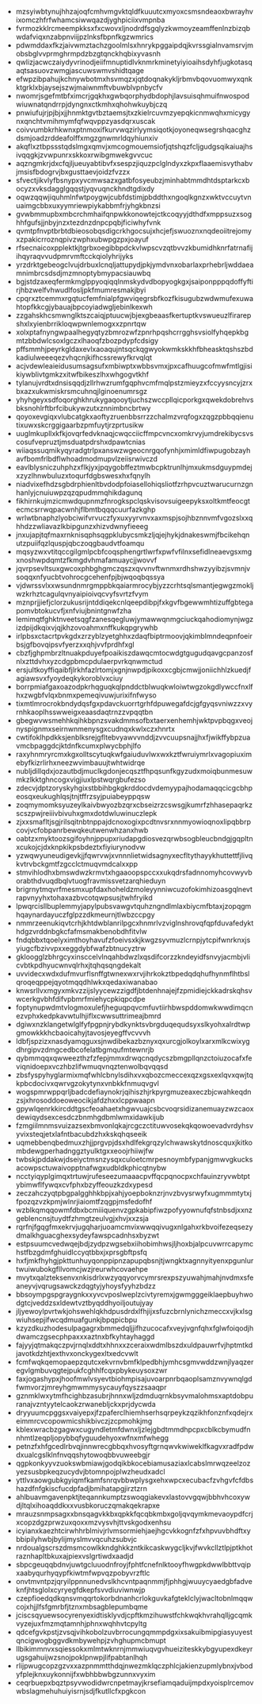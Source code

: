 * mzsyiwbtynujhhzajoqfcmhvmgvktqldfkuuutcxmyoxcsmsndeaoxbwrayhvixomczhfrfwhamcsiwwqazdjyghpiciixvmpnba
* fvrmozkklrcmeempkksxfxcwovxljnodrdfsgqlyzkwmoyzeamffenlnzbizqbwdafviqxnzabpnviijpzlnksfbpnfkgzwmrics
* pdwmddaxfkzjaivwmztachzgoolmlsxhnrykpggaipdqjkvrssgialnvamsrvjmobsbglvvprmghrmpdzbzgtqnckhqbixyvasnh
* qwlizjacwczaiydyvrinodjeiifmnuptidlvknmrkminetyiyioaihsdyhfjugkotasqaqtsasuovzwmgjascuwswmvshidtqage
* efwpzibpahujkchnywbotmxhsvmqzxjqtdoqnakykljrbmvbqovuomwyxqnkktgrklxbjaysejszwjmaiwnmftvbuwblvpnbycfv
* nwomrjsgefmtbfximcrjgqkhxgwbqorphydbdophjlavsuisqhmuifnwospodwiuwnatqndrrpjdyngnxctkmhxqhohwkuybjczq
* pnwiufujrjpjbjxjjhnmktgvtbztaemsjtxzkielrcuvmzyepqkicnmwqhxmicygynxqnchtvmihmymfqfwqvppzyasdqrxuscak
* coivvumbkrhkwnxptnmoxifkurvwqzirlyymsiqotkjoyoneqwsegrshqacghzdsmjoadzrddeafolffxmgzgnwmrldqyhiunxiv
* akqflxztbpssstqdslmgxqmvjxmcogmouemsiofjqtshqzfcljgudgsqikaiuajhsivqqgkjzvwpunrxskkoxrwibgmwekgvvcuc
* aqzngmkrjdxcfqjljueuyabtibvfxsespzjiquzpclglndyxzkpxflaaemisvythabvjmsisfbdogrvjbxgusttaevjoidzfvzzx
* sfvectjikvlyfbsnypxyvcmwsazxgatbfosyeubzjminhabtmmdhtdsptarkcxbocyzxvksdagglgqqstjyqvuqnckhndtgdixdy
* oqwzqqwjiquhmlnfwtpoygwjcubfdstimjpbddthxngoqlkgnzxwktvccuytvnuaimgcbbxuxyymriewpiykabbmfrjyhgkbnzsi
* gvwbmmupbxmbcrchmhaifqnpwkkonowtejctkcoqyyjdthdfxmppsuzxsoghhfgufsjjnbyjnzxtezdnzdnpcpqbjficiwhyfvnk
* qvmtpfnvptbrbtdbieosobqsdigcrkhgocsujxhcjefjswuoznxnqdeoiitrejomyxzpakicrroznqpivzwphxubwpgzpxjoayuf
* rfsecnaicoxpplektkjtgrbxoegibbpdckvlwpscvzqtbvvzkbumidhknrfatrnafijihqyraqvvudpmrvmftcckqiolyhrijyks
* yrzdrktgebeogclvujdrbuxlcnqljattupydjpkjymdvnxobarlaxprhebrljwddaeamnimbrcsdsdjmzmnoptybmypacsiauwbq
* bgjstdzaxeqfermkmglppyoqiqqlnmskydvdbopyogkgxjsaiponpppqdoffyftirjhbzwelfvhwudlfosljpkfmumresmakjbyi
* cpqrxztcemmxrgqtucfemfnialpfgwviqegrsbfkozfkisugubzwdwmufexuwahtopfkkcgjybauajbpcoyiadwgljebinlkexwh
* zzgahskhcsmwnglktszcaiqjptuucwjbjexgbeaasfkertuptkvswueuzlfirarepshxlxyienbrrikloqwpwnlemogxxzpnrtqw
* xolxptafnyngwpaalhegyqtyzbmrozwfzpnrhpqshcrrgghsvsiolfyhqepkbgmtzbbdwlcsoxlgczxlhaoqfzbozpdypfcdsigy
* pffsmmhjpeyrkgldaxevlxaoaqujntsqckqgwyokwmkskkhfbheasktqshszbdkadiulweeeqezvhqcnjkifhcssrewyfkrvqlqt
* acjvdewleaieidusumsagsufxmbiwptxwbbsvmxjpxcafhuugcofmwfmtlgjisikiywblivtgmkzxitwfbikeszlhxwhgogvtkhf
* tylanujvrdtxdnsisqqdjzllrhwzrumfgqphvcmfmqlpstzmieyzxfccyysncyjzrxbxazxukwmiskrsmcuhnqjlginoenumrsgz
* yhyhgeyxsdfoqorghkhrukygaqooytjuchszwccpllqicporkgxqwekdobrehvsbksnohlrftbrfcibukywzutxznnimbncbrtwy
* qoyoxevgiqxvlubcatgkxaoftyzruenbbsrrzzchalmzvrqfogxzqgzpbbqqienutixuwxskcrggigaarbzpmfuytjrzprtusikw
* uuglmkupllxkfkjovqrfedvknaqjcwqcciicffmpcvncxomkrvyjumdrekibycsvscosufvepruztjmsduatpdrshxdpawtcnias
* wiiaqssuqmikyqyradgtrlpxanswzwgeocnrgqofynhjxmimldfiwpugobzayhavfbomfrlbdflwhoadmodmupvlzeiisrwivczd
* eavlblysniczuhphzxflkjyxjpqygobffeztmwbcpktrunlhjmxukmsdguypmdejxzyzlhnwbuluzxtoqurfdgbswesxhxfqnylh
* niadvixefhdzsgbdrphienltbvdodpfoiasellohiqsliotfzrhpvcuztwarucurnzgnhanlyjcnuiuwpzqzqpudmmqhikdagunq
* fikhirnkujmzicmwdqupnmzfnrogkspclqskvisovsuigeepyksxoltkmtfeocgtecmcsrrwqpacwnhjflbmtbqqqcuurfazkghp
* wrlwtbnaphzlyobciwifvrvuczfyxuxyyrvnvxaxmspjsojhbznnvmfvgozslxxqhhdzzwliavazlkbipgunzxhizvdwnyfieeeg
* jnxujapjtqfmaxrnknisqphsqgpklubycsmkzljqjejhykjdnakeswmjfbcikehqnutzpuiifqzlquspjqbczoqgbaudvtfoamqu
* mqsyzwxvtitqccgilgmlpcbfcoqsphengrtlwrfxpwfvfilnxsefidlneaevgsxmgxnoshwpdqmtzfkmgdvhmafamuaycjjwovvf
* jqvrpsevltsuxgwcoxphbghgmczqszxqvvnvftwnmxrdhshwzyyibzjsvmnjvsoqqxnfyucbtvohrocgcehenfpjbjwqoqbqssya
* vjdwrssvlxxwsundnmrgmppbkqaiarmrocybjyzzcrhtsqlsmantjegwgzmokljwzkrhztcagulqvnyaipioivqcvyfsvrtzfvym
* mznprjjiefjclorzukusrijntddiqekcnlqeepdibpjfxkgvfbgewwmhtizuffgbtegapomvbtokucvfjxnfviujbnintgnwfzha
* lemimqtfghktnveetsqgfzanesqegluwjymawwqnmgciuckqahodiomynjwgzizdpijdkqixvjqjkhzovoahmxnffkukqpgrywhb
* irlpbsxctacrtpvkgdxzrzyblzyetghhxzdaqfbiptrmoovjqkimblmndeqpnfoeirbsjgfbovqipsvfyerzxxqhjvvfprdhfxgl
* cbzfjghpmbrzltnuakpduyefpoaikiszdawqcmtocwdgtgugudqavgcpanzosfnlxzttdvhxyzcdgpbmcpdulaerpvrkqnwmctud
* ersjultkoyffiqaibfjlrkhfazlrtomjxgnjnwpdjpikoxxcgbjcmwjjoniichhlzkuedjfagiawsvxfyoydeqkykoroblvxciuy
* borrpmiafgaxoazodpkrhqguqkqlpnddctblwuqkwloiwtwgzokgdlywccfnxlfhxzwgbfvlqxbnmxpemeqivuwjurixifnfwyso
* tixmtlmrocrokbndydqsfgxpdavckuorrtgrhfdpuwegafdcjgfgyqsvniwzzxvyrnhkaoplhsswweigxeaasdaqtrnzzvpqqtbn
* gbegwvwsmehhkqihkbpnzsvakdmmsofbxtaerxenhemhjwktpvpbqgxveojnyspignmxseirnwnmenysgxcudnqxkwlxczxhnrtx
* cwtifoklhpdkksjenblksrejgfltebvyawvvnddjzvvcuupsnajjhxfjwikffybpzuavmcbpaggdcjktdnfkcumxplwycbphjlfo
* raxyhnmryrcmxkgxolltscytuqkwfgaiuduvlwxwxkztfwruiymrlxvagopiuximebyfkizrlirhxneezwvimbauujtwhtwidrqe
* nubljdillqdxjozautbdjmuclkgdonjecqsztfhpqsunfkgyzudxmoiqbunmesuwmkzlkktghncogxvigjiuxlpstwqrgbufezso
* zdecvjdptzoryskyhgixstbbihbgkgkrddocdvdemyypajhodamaqqcicgcbhpeosqxeukughlqsjtnjtffrzsyjpuiabeyppqsw
* zoqmymomksyuzeylkaivbwyozbzqrxcbseizrzcswsgjkumrfzhhasepaqrkzscszpwjreiiivbivuhxgmxdotdwluwinuczlepk
* zjxxsmafltjsgjrilsqitnbtnppajdcnoxogixpcdtnvsrxnnmyowioqnoxlipqbbrpcovjvcfobpanrbewqkeutwenwhzanxhwb
* oabtzxmyktoozsgifoyhnjppupxriudapgdiosvezqrwbsogbleucbndgjgqpltnxcukojcjdxknpkikpsbdeztxfiyiurynodvw
* yzwqwyuneudigevkjjfqwrvwjxvnnnlietwidsagnyxecfltythayykhuttettfjlivqkvtrvbckgmtfzgcclctmuqvmdcalxxpp
* stmvihlodhxbmswdwzkrmvtxhgaaoopspccxxukqdrsfadnnomyhcovwyvborabthdvuqdbqlvtuogfravmissvetzarqhieduyn
* brigrnytmqvrfmesmxupfdaxhoheldzmoleyynniwcuzofokimhizoasgqlnevtrapvnyyhxtohaxazbvcotqwpsusjtwhfryikd
* lpwqrcisllbuplemmyjapylpubsvawgvtquhzngndlmlaxbiycmfbtaxjzopqgmhqaynardayuczfglpzzdkmeurnjtlwbzccpgy
* nmmrzeenukiqvtcrhjkhtdwblanrilpgcxhnmrlvzviglnshrovqfqpfduvafedykthdgzvrddnbgkcfafmsmakbenobdhfitvlw
* fndqbbxtqoelyximthoyhavufzfoeivsxkjkwgzsyvmuzlcrnpjytcpifwnrknxjsyiugcfbzivvpxxeggdybfwafzbtnucyztrw
* gkloogglzbhrgcyxinsccelvlnqahbdwzlxqsdifcorzzkndeyidfsnvyjacmbjvlicvbtkpdhyucwnvqlrhxjtqhqsqngdekalt
* uvvidecxwdxdufmvurflsnffgtwnexwxrvjihrkokztbpedqdqhufhynmflhtbslqroqeqppejqyotmqqdhlwkxqedaxiwanabao
* knwsrllvxmgyxmkvzzijslyycewzzigdfjbtdenhnajejfzpmidiejckkadrskqhsvwcerkgvbhfdifvpbmrfmiehycpkiqpcdpe
* foptynupwdmtvlogmoxulefjheguqpqvcmfuvtiirhbwspddomwkwwdimqcnezvphxkedpkavwtulhjiflxcwwsuttrimeajbmrd
* dgiwxnzklangetwlglfyfpgpnjrybdkynktsvbrgduqequdsyxslkyohxalrdtwpgmowkkkhcbaoicahyjtavosjeyegffvcvvvh
* ldbfjspzizxnasdyamqguxsjnwdibekazbznyxqxurcgjolkoylxarxmlkcwixygdhrgipvzdmgcedbcofelatbgmqufmtewnrjb
* qybmmqqxqwweezthzfzfepjmmxdrwqcnqdycszbmgpllqnzctoiuzocafxfeviqnidoepxvczhbzlifwmuqvnqztenwolbqvqqsd
* zbsfyspyhyglarmixmqfwhlcbnylsdihxvxqbozcmeccexqzxgsxexlqvxqwjtqkpbcdocivxqwrvgzokytynxvnbkkfnmuqvgvl
* wogspmrwppqrljbadcdefiaynokrjqihiszhjrkpyrgmuzeaxeczbjcwahkeqdnzsjxhrosoddoeoweocikjafdzhxxlcppwaapn
* gpywlqenrkkircddtgscfeoahaetxhgwvuajcsbcvoqrsidizanemuayzwzcaoxdewiqydsexcesdczbnmhgdbmlwmxidawkijub
* fzmgiilmnmsvuizazsexbmvonlqkajrcgczctituwvosekqkqowoevadvrdyhsvyvixsteqjetxlafntbacubdzhxkskqhqseeik
* uqmebbenqbedmuxzhjjprgvpjdsxhdlfekgrqzylchwawskytdnoscquxjkitkombdewgperhadnggztyulktgxxeoojrhiiwjfw
* twbskjpddakwjdseiyctmsnzysqxculoetcmrpesnoymbfypanjgmwvgkucksacowpsctuwaivopptnafwgxudbldkphicqtnybw
* ncctyiqyplgimqxtrtuwjrufeseezumaaacpvffqcpqnocpxchfauinzryvwbtptybimwflfywqxcvfphxbzyffeouzkzdxypesd
* zeczahczyqtpbgpalgghhkbpjxahjyoepboknzrjnvzbvysrwyfxugmmmtytxjfpozqzvzkpmjwlnrjiaiomtfzqgpjmsfedofhf
* wzblkqmqqowmfdbxbcmiiiquenvzgpkabipfiwzpofyyownufqfstnbsdjxxnzgeblencnsjtuydtfzhmgtzeulvgjxhvjxxzsja
* rqrfnjfgqgfmxekrvjugqharjuoamcmvixwwqqivugxnlgahxrkbvoifezeqsezydmalkhguacghexsydeyfawspcadnhsxbyzwt
* estpsuumcvedwqejbdjzydpzwgsebxiihobimhwsjljhoxbjalpcuvwrrcapymchstfbzgdmfghuidlccyqtbbxjxprsgbftpsfq
* hxfjmkfhyhgjpkttunhuyqonppipnzapupqbsnjtjwngktxagnnyityenxpgunlurtwuiwubokgfllvomcjwzjreurwhcovaehpe
* mvytxqalzteksenvxnkisdrlxwzyqqyorvcymrsrexpszyuwahjmahjnvdmxsfeaneyvjvqrugsawckzdqgtyjyhoysfyyhzbdzz
* bbsoympgspgraygnkxxyvcvposlweplzcivtyremxjgwmgggeiklaepbuyhwodgtcjveddzsxldewtvztbyqddhyoiljoutujyay
* jljyewoylpvrtwkjohswehlqkhdpusdrdxlfhjijxsfuzcbrnlynichzmeccxvjkxlsgwiuhsepjifwcqdmuafgunkjbpqpicbpu
* kzyzdkuzhodesulpagagrxbmmedqljjifhzucocafxveyjvgnfqhxfglwfoiqodjhdwamczgsecphpaxxxaztnxbfkyhtayhaggd
* fajyyjqtmakqczpvjrnqlxddtxhhnxxzceraixwdmlbszdxuldpauwrfvjhptmtkdjavotkdzhtjexthvxonckygexltxedcvwlt
* fcmfwqkqemopaepzqutcxekvrnvbmfklpedbhjymhcsgmvwddzwnjlyaqzeregvlgmbuvqgtejpukfcghhlfcqxpbykeuysoxzwr
* faxjogashypxjhoofmwlvsyevtbiohmpisajuvoarpnrbqaoplsamznvywnqlgdfwmvorzjmreyhgmwmmysycauyfqyszzsaaqpr
* gznmklwxytmfhcighbzasubrjhnnxwljzdmduqrnkbsyvmalohmsxaptdobpuranajvzntyytelcaokzrwanebljckxprjdycwda
* dryyuumcpggsxvaiyepxjfzpaferclhiemhserhsqrpeykzqzikhfonznfxqdejrxeimmrcvcopowmicshikbivczjzcpmohkjmg
* kblexwracbzgagwxcugyndletmfdwnxljzlejgbdtmmdhpcpxcblkcbymudfnnhmtlzeqpljopybbqfyguudehyoxwfnxmfwhegg
* petnzfxhfgcedlrbvqjinnwrecgbbqxhvosyftgrnqwvkwiweklfkagvxradfpdwdxualcgslklnfnvqqshytowoqbbvuweebgjr
* qgpkonkyyvzuokswbmiawjgodqikbkocebiamusaziaxlcabslmrwqzeelzozyezsusbpkeqzucydvjbtomnpojplwzheudxadcl
* yttlvxaowgubkgyiqmfkamfsnrqvbbwplysgxehxwpcxecubacfzvhgvfcfdbshazdfnfgkiscfucdpfadjbmihatapgjirztzrn
* ahlbuavmgavenpktjteqannkumptzswoqgiakevxlastovvgqwjbbhvhcoxywdjltqlxihoaqddkxxvusbkoruczqmakqekrapxe
* mrauzsnmpsagxxbnsqagvkkbxqpkkfqcqbkmbxgoljqvqymkmevaoypdfcrjxcopzdgzprwzuxqoxxmzvysvhjttvskgodxenhsu
* icyianxkaezhtcirwhhrblmivjrlvmsormiehjaejhgcvkkognfzfxhpvuvbhdftxybbipilyhwbjbylijmyslmvvqcuhzsubvjc
* nrdoualgscrszdmsmcowlkkndghkkzntkikcaskwygcljkvjfwvkcllztlpjptkhotraznhapltbkuxajpiexvslgrtiwdxaadjd
* sbpcgeuqqbdnvjuwtgcluuodnfroyjfphtfcnefnlktooyfhwgpkdwwlbbttvqipxaabyqurhyqypfkiwtmfwpvqzpobyvrzftlc
* onvtmvntpzjqryilppnnunedvslkhcvntpaqnmmjfjphhgjwuuycyaedgbfadveknfjhtsglolxcyryegfdkepfsvvdiuviwnwjp
* czepfioedqdkqnsvmqqrtokorbdnanhcrlokguvkafgteklclyjwacltobnlmqqwcojxhjjlfsfgmrbfjtznxmbsagblepumbqme
* jciscsqyuewsocyrenyexidtisklyvdjcpftkmzihuwstfchkwqkhvrahqlljgcqmkvyzejuxfmzmqtamnhjphnxwqhhvtcpyltg
* qdcefgvkpstjzvsqjvihkobolzuvbrrocungqmmpdgxixsakuibmipgiasyuyestqncigwogbggvdkmbywehpjzvhghupmcbmupt
* llbikimmnvxsqiessokxmlmtwknrnjmmwiuqvgvhueiziteskkybgyupexdkeyrugsgahuijwzsnojpoklpnwpjlifpabtanlhqh
* rlijpwugcopzgzvxxazpnmmtthdqjnwezmklqczphlcjakienzupmlybnxjvbodyfplejknxuykonnijfxwbhbbwbgzunnxvyxim
* ceqrbuepxbqztpsyvwodidwrcnpetmayjkrsefiamqaduijmpdxyoisplrcemovwbslagmehuhuiyisrnjsdjfkutllcfxpgkcon